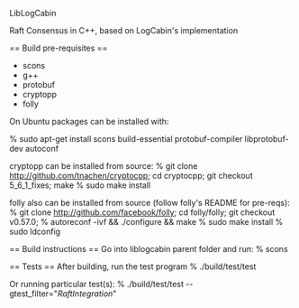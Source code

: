 LibLogCabin

Raft Consensus in C++, based on LogCabin's implementation

== Build pre-requisites ==
- scons
- g++
- protobuf
- cryptopp
- folly

On Ubuntu packages can be installed with:

% sudo apt-get install scons build-essential protobuf-compiler libprotobuf-dev autoconf

cryptopp can be installed from source:
% git clone http://github.com/tnachen/cryptocpp; cd cryptocpp; git checkout 5_6_1_fixes; make
% sudo make install

folly also can be installed from source (follow folly's README for pre-reqs):
% git clone http://github.com/facebook/folly; cd folly/folly; git checkout v0.57.0;
% autoreconf -ivf && ./configure && make
% sudo make install
% sudo ldconfig

== Build instructions ==
Go into liblogcabin parent folder and run:
% scons

== Tests ==
After building, run the test program
% ./build/test/test

Or running particular test(s):
% ./build/test/test --gtest_filter="*RaftIntegration*"